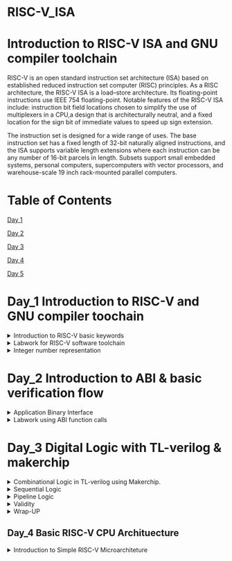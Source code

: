 
# RISC-V_ISA

# Introduction to RISC-V ISA and GNU compiler toolchain
RISC-V is an open standard instruction set architecture (ISA) based on established reduced instruction set computer (RISC) principles. As a RISC architecture, the RISC-V ISA is a load–store architecture. Its floating-point instructions use IEEE 754 floating-point. Notable features of the RISC-V ISA include: instruction bit field locations chosen to simplify the use of multiplexers in a CPU,a design that is architecturally neutral, and a fixed location for the sign bit of immediate values to speed up sign extension.

The instruction set is designed for a wide range of uses. The base instruction set has a fixed length of 32-bit naturally aligned instructions, and the ISA supports variable length extensions where each instruction can be any number of 16-bit parcels in length. Subsets support small embedded systems, personal computers, supercomputers with vector processors, and warehouse-scale 19 inch rack-mounted parallel computers.

# Table of Contents

[Day 1](#day-1)

[Day 2](#day-2)

[Day 3](#day-3)

[Day 4](#day-4)

[Day 5](#day-5)

# Day_1 Introduction to RISC-V and GNU compiler toochain

<details>
 <summary> Introduction to RISC-V basic keywords
 </summary>

**Introduction to RISC-V basic keywords**

Why does a computer needs a RISC or CISC ISA?

Any computer program or software inorder to work on a computer hardware needs to communicate to the layout(chip present on system). Accomplishment of which requires a process to be followed. First the high level language program is converted to assembly level program(which follows a particular architecture RISC-V in this case). After which it's converted to machine level program for computer to understand.For communication between architeture to layout there is need for a interface, called HDL(Hardware Description Language).

Below image show the whole process of program or application execution.

![comb](https://github.com/DSatle/RISC-V_ISA/assets/140998466/501ac5d8-3d92-4ca2-af46-53b0c51e315d)

 
**Applications to Hardware**

Inorder to run any application on the computer system. Below process needs to be followed.

![Architure](https://github.com/DSatle/RISC-V_ISA/assets/140998466/4660910a-3379-476a-9983-20c82239c277)

Operating system, compiler, assembler all three combined are termed as system software.

The assembly language program is dependent on the processor and its architecture. Every architeture has its own assembly language program.
Converting assembly language program to machine level program is done using a specific process, which is elaborated in the flowchart below.

![Assembly to Physical implementation](https://github.com/DSatle/RISC-V_ISA/assets/140998466/a7955a90-e355-4abd-8fff-ce3472bdb43e)


 **Detailed description of detailed of Course content**
 
The course deals with a elaborative study of the instruction types present in the RISC-V architeture. Here I have mentioned types of instruction sets present in the RISC-V architecture

1. Pseduo Instuctions- Examples of pseduo instructions are **mv,li,ret**.

2. Base Integer Instructions - The nomenclature for these instructions is **RV64I** here RV stands for RISC-V, 64 stands for 64 bit integer. Few examples of base integer instructions are **lui,addi,jalr,auipc,ld**.

3. Multiply extension- If there is multiply or divide operation needs to be performed on the numbers these instructions are used. Nomencalture for these instructions is RV64M, and if its multiplication or division on base integer than its nomencleture would be RV64Im

4. Single & double precision floating point extension- If add/sub/divide/multiply is performed on the floating point number this instruction set is used. RV64F & RV64D. Few examples are **flw,fadd.s,fcvt.s.s,fmv.x.d,fsd,fmul.s,fdiv.s,fmv.x.d**. A CPU which performs all above operations is termed as RV64IMFD.

5. Application Binary interface- This is made so that application programmers can access resources of processor like register. Few examples are **a0,SP,s0.**

6. Memory allocation & stack pointer- Transfer of data from memory to registers, stack pointer. Example **ra,24(sp),s0, 16(sp),Sp,32**.

</details>
<details>
 <summary> Labwork for RISC-V software toolchain
 </summary>

**Labwork for RISC-V software toolchain**

C Program to compute sum from 1 to N.

Here I wrote a C program to calculate the sum of n numbers. Input is taken from user. C code for is as follows

 ```
#include <stdio.h>
int main()
{
    int n,sum=0;
    printf("Enter n: ");
    scanf("%d",&n);
    for(int i=1;i<=n;i++)
    sum =sum+i;
printf("sum of %d numbers is %d\n",n,sum);
return 1;
}
  ```
To get the output of the above program i wrote following commands 

```
  gcc file_name.c
  ./a.out
```
The following I got in when program is run on the system. The image shows the sum first 100 natural numbers 

![7](https://github.com/DSatle/RISC-V_ISA/assets/140998466/a13a608c-fdec-4e76-9011-08a5d0180b80)


**RISC-V GCC compile And Dissemble**
Here I observed the difference in RISC-V instructions first I used the command 
```
/home/divyam/riscv_toolchain/riscv64-unknown-elf-gcc-8.3.0-2019.08.0-x86_64-linux-ubuntu14/bin/risv64-unknown-elf-gcc-O1 -mabi=lp64 -march=rv64i -o sum1ton.o sum1ton.c
```
The following assembly level codes list was way too long to filtered the main portion in which we are interested is seen by the following command

```
riscv64-unknown-elf-objdump -d sum1ton.o | less
```
The following instructions were obtained 

![-01 fast less](https://github.com/DSatle/RISC-V_ISA/assets/140998466/cc15dd2f-e3d4-456a-83e6-cda253b051ee)


After this I entered the command 

```
/home/divyam/riscv_toolchain/riscv64-unknown-elf-gcc-8.3.0-2019.08.0-x86_64-linux-ubuntu14/bin/risv64-unknown-elf-gcc -Ofast -ch=rv64i -o sum1ton.o sum1ton.c

```
Using the less command above mentioned I got the following results

![ofast less](https://github.com/DSatle/RISC-V_ISA/assets/140998466/47a88ccf-8553-410e-b229-9e67a13d3c22)


**Spike simulation and debug**

To get the same output on RISCV I used the following commands 
```
/home/divyam/riscv_toolchain/riscv64-unknown-elf-gcc-8.3.0-2019.08.0-x86_64-linux-ubuntu14/bin/spike pk sum1ton.o
```

![1](https://github.com/DSatle/RISC-V_ISA/assets/140998466/32bd10ec-3a6b-4de3-9752-c858435462c0)

Now here are the commands which I used to debug the assembly level program 
```
/home/divyam/riscv_toolchain/riscv64-unknown-elf-gcc-8.3.0-2019.08.0-x86_64-linux-ubuntu14/bin/spike -d pk sum1ton.o
```
Following are the the debug commands I used 
```
until pc 0 1000b0 // This indicates start and end address for the commands.

reg 0 a2 // This command is used to check the contents of the register

lui // load upper immediate

q // quit

reg 0 sp // Knowing value stored in Stack Pointer

addi // add immediate 
```
Below is the screenshot for the commands used

![2](https://github.com/DSatle/RISC-V_ISA/assets/140998466/98e7321a-d0d1-4d7d-8d5a-fc75105502ee)

Below is a self explanatory image of 64 bit instruction and instruction used in the RISC-V

![3](https://github.com/DSatle/RISC-V_ISA/assets/140998466/2cd96086-bb08-42f2-beb5-d15e2002fa8c)

</details>
<details>
 <summary> Integer number representation
 </summary>
 
**Integer number representation**

**64-bit Number System For Unsigned numbers**
Here first of all we will get familiar with few basic terminologies

Double Word:- Entire 64 bit number in processor language is called double word.

Word:- 32 bit number in processor language 

Byte:- Group of 8 bits.

Total no. of pattern that can be formed is = (2^n -1); where n:- number of bits.

RISC-V doubleword can represent "0" to (2^64-1) unsigned numbers. 

The following images shows terminologies range and binary to decimal conversion

![Capture](https://github.com/DSatle/RISC-V_ISA/assets/140998466/8d9c0947-2640-452a-a6c8-23d738686f78)

![range](https://github.com/DSatle/RISC-V_ISA/assets/140998466/3961e697-5815-46c7-bfb2-c115c9c4b8e5)

![Screenshot (76)](https://github.com/DSatle/RISC-V_ISA/assets/140998466/6d85eb28-f442-41db-af75-46585abb88a9)

**64 Number System for Signed Numbers**

For getting negative numbers we use concept of 2's complement which is shown in the image below.

![2's complement](https://github.com/DSatle/RISC-V_ISA/assets/140998466/2f93266b-66dc-4b65-b88d-85d90fbe436f)


Here we are devoting MSB for sign representation. 

if MSB =1; number is negative
if MSB =0; number is positive.

The image below describes the two method to convert negative binary numbers into decimal numbers

![Screenshot (77)](https://github.com/DSatle/RISC-V_ISA/assets/140998466/51ed6bc5-8aaa-4138-a5de-1af084a446c5)


Range for positive & negative numbers is shown below

![positive number signed range](https://github.com/DSatle/RISC-V_ISA/assets/140998466/97cd8b15-f273-4a4f-a56f-cbdc1112683d)


![range -ve numbers](https://github.com/DSatle/RISC-V_ISA/assets/140998466/c8c0b82d-f007-4b94-b078-ab8174bbb511)

**Lab for signed & unsigned numbers**
Here we will look at the range of unsigned and signed numbers.

Following is the code for highest unsigned number

```
#include <stdio.h>
#include <math.h>

int main ()
{ unsigned long long int max = (unsigned long long int) (pow(2,64) - 1);
  printf("highest number represented by unsigned long long int is %llu\n", max);
  return 0;
  }
```

To run the command I used following commands in the terminal
```
 /home/divyam/riscv_toolchain/riscv64-unknown-2019.08.0-x86_64-linux-ubuntu14/bin/riscv64-unknown-elf-gcc -Ofast -mabi=lp64 -march=rv64i -o unsigned.o unsigned.c

 /home/divyam/riscv_toolchain/riscv64-unknown-2019.08.0-x86_64-linux-ubuntu14/bin/spike pk unsigned.o

 ```
One can observe the output in the below image

![signed highest](https://github.com/DSatle/RISC-V_ISA/assets/140998466/c65e50a7-241a-4840-87ac-de2a2cb5edc3)

For getting the lowest negative number following C code was used

```
#include <stdio.h>
#include <math.h>

int main ()
{  long long int max = ( long long int) (pow(2,64) * - 1);
  printf("highest number represented by  long long int is %lld\n", max);
  return 0;
  }
```
To run the above code following commands were used 

```
 /home/divyam/riscv_toolchain/riscv64-unknown-2019.08.0-x86_64-linux-ubuntu14/bin/riscv64-unknown-elf-gcc -Ofast -mabi=lp64 -march=rv64i -o signed.o signed.c

 /home/divyam/riscv_toolchain/riscv64-unknown-2019.08.0-x86_64-linux-ubuntu14/bin/spike pk signed.o

 ```
The below image shows the output obtained 

![lowest](https://github.com/DSatle/RISC-V_ISA/assets/140998466/ac9daf71-e20c-4c29-a5d1-f345f7b3cfea)

Now we will look at the range of least negative and highest positive number, code for which is given below

```
#include <stdio.h>
#include <math.h>
int main() {
long long int max = (int) (pow(2,63) -1);
long long int min = (int) (pow(2,63) * -1);
printf("highest number represented by long long int is %lld\n", max);
printf("lowest number represented by long long int is %lld\n", min);
return 0;
```
Here we can see the range is not correct.
 
![both](https://github.com/DSatle/RISC-V_ISA/assets/140998466/7390fe59-a273-4053-b7c7-5853229f7e1c)

The correct code and output is given below 
```
#include <stdio.h>
#include <math.h>
int main() {
long long int max = (long long int) (pow(2,63) -1);
long long int min = (long long int) (pow(2,63) * -1);

printf("highest number represented by long long int is %lld\n", max);
printf("lowest number represented by long long int is %lld\n", min);
return 0;
}
```

![both_modify](https://github.com/DSatle/RISC-V_ISA/assets/140998466/ed2f25bd-5dd4-4e01-af71-9353ca2e72ab)


  </details>

# Day_2 Introduction to ABI & basic verification flow
</details>
<details>
 <summary> Application Binary Interface
 </summary>

**Application Binary interface**

Introduction to Application binary interface- The way a user can access a architeture resources through system call is called application binary interface, its also calledsystem call interface. If application programmmer wants to access the hardware resources it is done via registers.

The below image shows the different levels between user and layout. 

![Screenshot (75)](https://github.com/DSatle/RISC-V_ISA/assets/140998466/d08f4b3f-8694-4983-b7f1-c7b3b6509131)

 ![3](https://github.com/DSatle/RISC-V_ISA/assets/140998466/a0d09816-9ab4-4f0e-9f8e-42d96d01d2b5)

   In RISc-V programmer there are 32 registers & width is defined by XLEN.
  XLEN is 32 bit for RV32
  XLEN is 64 bit for RV64.

  ![registers](https://github.com/DSatle/RISC-V_ISA/assets/140998466/5abaa9e6-dacb-42a1-93d6-1ebb949448ba)


  **Memory Allocation for Double words**

RISC-V has 32 64-bit registers. There are two ways in which data can be loaded to the register.

1. Direct loading- In this method data is directly loaded to the register. The below image shows the method

![1](https://github.com/DSatle/RISC-V_ISA/assets/140998466/f377ea41-f1c8-4bf1-a019-0e91ee99dbba)

2. Via memory- Since we have limited registers in RISC-V the data is first stored in the memory this data is then transfered to registers. The below image show the method.

![2](https://github.com/DSatle/RISC-V_ISA/assets/140998466/81fad43b-71f7-498b-b975-9579d5a1c9d5)

Little endian method- The RISC-V uses the little endian approach to fill the data in the memory i.e. the data from LSB gets start filling in the memory, from bottom to top respectively. A pictorial presentation of which is shown in the image below.

![4](https://github.com/DSatle/RISC-V_ISA/assets/140998466/a01b147b-8719-4b53-aeeb-22452b2bbf3e)


  **Load,Add and Store Instructions with examples**
  
Here I came to know about the how data is transfered from memory to register and add operation on the data and then transfer of data from register to memory.
Following commands were used to do the above operations.
```
ld x8, 16(x23) // ld stands from load. Initially the pointer is at 0. Since the data is at 16th location the register x23 will go to 16th location and load that 
                  data to into x8. x8 is destination register and x23 is source register.

add x8, x24,x8  // here the data of x8 and x24 is added and then finally stored in x8.

sd x8, 8(x23)  // here the data from x23 register is stored to the memory location starting from 8.

```
The whole process discussed above is shown in the below two images.

![4](https://github.com/DSatle/RISC-V_ISA/assets/140998466/a663265a-20cb-4c2c-b378-a637c3d75575)

![8](https://github.com/DSatle/RISC-V_ISA/assets/140998466/e3d22e95-5e3c-4a17-bd26-4524951c9eab)

The above picture also describes which bits are indicate which part of the assembly level language. Every instruction in RISC-V is 32 bit.

  **Concluding 32-registers And their respective ABI names**

There are following type of instructions 
1. R-type:- These instructions operate on registers.
  
2. I-type:- These instructions consists immediate in it and operates on registers.

3. S-type:- Instructions that consists store in it.
    
 ![8](https://github.com/DSatle/RISC-V_ISA/assets/140998466/43bf8f6b-f383-4d00-ba79-c679d741f688)

 As we can observe there are 5 bits dedicated for register in the machine level code. As 2^5= 32 this the logic behind having 32 registers in the RISC-V architeture.
 
 The RISC-V instructions are bifurgated in following types shown in the table below.

 ![9](https://github.com/DSatle/RISC-V_ISA/assets/140998466/de382f85-93af-41f2-b5f6-a76247864577)
 
</details>
 <details>
 <summary> Labwork using ABI function calls
 </summary>
  
**Study New Algorithm For Sum 1 to N using ASM**
Here we are going to apply the knowledge of instructions which we got familiar in the previous tutorial. Here we are going to push some functionalities from C program to assembly language program. And get fetch the end result from assembly level program to the C program. A pictorial view of the above mention method is shown below.

![basic working](https://github.com/DSatle/RISC-V_ISA/assets/140998466/03942c58-975a-4c6d-8b57-45b8a4e8651c)

To apply this method we are going to follow the below algorithm shown in the picture 

![algorithm](https://github.com/DSatle/RISC-V_ISA/assets/140998466/0385b71f-f191-4281-adeb-b9371623e220)

**Review ASM Function call**
Here I have modified my C code inorder to implement the method discussed above in the previous section, the modified C code is given below.

```
#include <stdio.h>

extern int load(int x, int y);

int main ()
{
   int result = 0;
   int count = 9;
   result = load(0x0, count+1);
   printf ("Sum of number from 1 to %d is %d\n", count, result);
   }
```
Here I have written assembly level program as well inorder to execute the algorithm the code for which is given below

```
.section .text
.global load
.type load, @function

load: 
        add      a4, a0, zero //Initialize sum register a4 with 0x0
        add      a2, a0, a1   //store count of 10 in register a2.Register a1 is loaded with 0xa (decimal 10) from main
        add      a3, a0, zero //initialize intermediate sum register a3 by 0
loop:   add      a4, a3, a4 //Incremental addition
        addi     a3, a3, 1 //Increment intermediate register by 1
        blt      a3, a2, loop //If a3 is less than a2, branch to label named <loop>
        add      a0, a4, zero //Store final result to register a0 so that it can be read by main program
        ret 
```

**Simulate New C Program With Function Call**
Here I run the modified codes of C as well as the assembly langguage. The commands are similar to the ones used before one can observe them in the images below.

![1](https://github.com/DSatle/RISC-V_ISA/assets/140998466/97454088-7c58-427d-aced-5cf2ff6d4546)

![2](https://github.com/DSatle/RISC-V_ISA/assets/140998466/854e0764-ead7-469e-8eaf-a111f08037ba)

![3](https://github.com/DSatle/RISC-V_ISA/assets/140998466/443e1d14-8167-4356-a4d2-154230de0f65)

![4](https://github.com/DSatle/RISC-V_ISA/assets/140998466/989b7773-558d-455c-9ba8-9360a1461fa6)

**Lab to run C program on RISC-V CPU**

Here we have a RISC-V CPU written in verilog & we will create a testbench. Then we will read the hex format C program through RISC-V CPU & output will be displayed.The whole process is described below. 

![10](https://github.com/DSatle/RISC-V_ISA/assets/140998466/c7097815-4bed-4020-8d12-1d3ee6280151)

To run the program in the terminal using following commands.

```
chmod 777 rv32im.sh
./rv32im..sh
```
The image below shows the output displayed in ubuntu terminal.

![11](https://github.com/DSatle/RISC-V_ISA/assets/140998466/234673fb-3b96-4664-8b47-8a2bb4082bdd)

</details>

# Day_3 Digital Logic with TL-verilog & makerchip
</details>
<details>
 <summary> Combinational Logic in TL-verilog using Makerchip.
 </summary>

**Introduction to Logic gates**

Logic gates are the fundamental basic building blocks

![gates](https://github.com/DSatle/RISC-V_ISA/assets/140998466/69098693-8328-4530-af8c-1b69b93c9477)


As logic gates are the basic building blocks of a circuit. Here I learned how I can implement the logic gates using TL-verilog. The table below describes respective code for the logic gates.

![Logic gates verilog](https://github.com/DSatle/RISC-V_ISA/assets/140998466/f28afd6a-2279-4499-b608-105b839f511f)

A full adder circuit madeup of logic gates.

![adder](https://github.com/DSatle/RISC-V_ISA/assets/140998466/9512c8ab-5f55-45dc-a1af-3a0ccc4ecc7c)

A adder circuit made using logic gates.

![carr](https://github.com/DSatle/RISC-V_ISA/assets/140998466/36706a16-736b-42d6-bc12-04d334e360d0)

**Basic Mux implementation & Introduction to makerchip**

Basic mux 2x1 is made using the following commands, here we are using ternary operator which is similar to if statement in C program.

```
assign f = s ? x1 : x2;
```

![2x1 mux](https://github.com/DSatle/RISC-V_ISA/assets/140998466/bc71ba8e-f9b5-421a-b059-562b21cad1c1)

The below image shows the 4x1 mux implemented using 2x1 mux and verilog code for that as well

![4x1 mux](https://github.com/DSatle/RISC-V_ISA/assets/140998466/309613c3-c49c-4802-9915-ab6232ed4024)

Introduction to makerchip

1. Type maker chip in tab of your search engine & launch Makerchip IDE.
2. Go to Learn, click on Examples and select FPGA multipler.

![MakerChip tutorial](https://github.com/DSatle/RISC-V_ISA/assets/140998466/bbdafb04-4dda-4251-b153-5c53daacc280)

Inverter Gate on makerchip

![Inverter](https://github.com/DSatle/RISC-V_ISA/assets/140998466/87b47c86-9ba2-4700-860d-293ce1714d94)

Vector of 5 bits

![vector](https://github.com/DSatle/RISC-V_ISA/assets/140998466/8852e1e5-f21b-4a76-a1a0-596a2cbc9303)

Mux with single bit 

![mux made me](https://github.com/DSatle/RISC-V_ISA/assets/140998466/0a946c60-5e10-414b-8e44-eef042a7f5e4)

Mux with vector input

![mux vector](https://github.com/DSatle/RISC-V_ISA/assets/140998466/7c25157d-cec2-475a-8651-0dc5752fa589)

Combinational Calculator

![calculator](https://github.com/DSatle/RISC-V_ISA/assets/140998466/b3d745ee-8992-4ef9-9c42-1a3ded4f498c)
</details>
<details>
 <summary> Sequential Logic
 </summary>
 
**Introduction to sequntial logic & counter lab**

Sequential Circuit essentially consists a clock over combinational circuit. The value transition takes place on either positive or negative edge of the clock.
The below image describes the basic idea of sequential circuit.

![basic seq  circuit](https://github.com/DSatle/RISC-V_ISA/assets/140998466/c2c859fd-c5c2-4449-be8b-2eec869705f2)

Fibonacci Series 

The below image gives an idea how the circuit for performing Fibonacci series is implemented.

![fibbonacci series ckt and waveform](https://github.com/DSatle/RISC-V_ISA/assets/140998466/731ab09b-e976-42e8-b0e1-77bda3d443dd)


Free Running counter 

The below image show code and working of a free running counter designed using sequential circuit, one can observe the importance of clock in the circuit as the output changes only for positive clock.

![Counter circuit](https://github.com/DSatle/RISC-V_ISA/assets/140998466/0032964a-c017-417d-9aa3-dc2fb5b82bb9)

The basic circuit block diagram is given below

![count ckt](https://github.com/DSatle/RISC-V_ISA/assets/140998466/cc25d985-e178-4b86-830c-27d0bd4209a0)

**Sequential calculator lab**

![seq  calculator](https://github.com/DSatle/RISC-V_ISA/assets/140998466/36422d30-878d-40e9-bb3b-8ea79f8dd89c)


</details>
<details>
 <summary> Pipeline Logic
 </summary>

**Pipelined logic & retiming**

The concept of pipeling is explained using the Pythagoras theorem.

Basics of pythagoras theorem on makerchip

![pytha](https://github.com/DSatle/RISC-V_ISA/assets/140998466/d696a4d0-2d07-4908-a151-869fa08781a6)

TL-verilog gives the ability to model the process in timing abstract representation. The basic idea of pipelining is to break the whole process in different stages. The below image shows the use of pipelining concept in TL-verilog compared to other RTL languages.

![rtl vs tl-verilog](https://github.com/DSatle/RISC-V_ISA/assets/140998466/f44d8c55-edf8-4a11-8981-79a0fd9b24d2)

Timing abstract gives the advantage to manipulate pipelining & its stages. i.e staging is a physical attribute it has no impact on behaviour as shown in the below image

![remtiming ](https://github.com/DSatle/RISC-V_ISA/assets/140998466/aaa1ce9e-a09f-4f6f-8f72-d4401ad36892)


The below image show the code for pipelining in TL-verilog.

![tl verilog code](https://github.com/DSatle/RISC-V_ISA/assets/140998466/ff95517b-f066-4b1f-b7e2-38ec95bbce57)

Image shows comparison of code between system verilog and TL-verilog.

![s vl vs tlvl](https://github.com/DSatle/RISC-V_ISA/assets/140998466/f9d7d47e-b40f-48e4-a5ab-e07db0721a36)

**Pipeline logic advantages and demo in platform**

1. By applying pipelining we are able to run our clock at higher speed.
2. In diagram 2, one can observe that we can introduce new input at every clock cycle. So we can introduce more inputs using pipeline.

![basic idea of pipelining](https://github.com/DSatle/RISC-V_ISA/assets/140998466/888ebeae-1036-4ed8-9268-88f0f47d08dd)

Here we will understand the minute details of pipelining concept.

Here in the below image one can observe that there is single stage pipeline, so the output for C comes at the same stage.

![pytha single pipeline](https://github.com/DSatle/RISC-V_ISA/assets/140998466/44147a9e-4e59-4a9a-a8ad-ff8138d73017)

Now when we change the single stage pipeline to 3 stage pipeline, now the output C comes 2 stage later than a & b. This can be observed in the below image.

![pipelining pytha 3step](https://github.com/DSatle/RISC-V_ISA/assets/140998466/56f686fd-237c-4b5f-b5fc-50ee4d6f044d)

At last here we are seeing the concept of feedback how varying the no. of feedback stages in code gets reflected in the diagram of pipeline. Here in the code we have set the code for 4 stage feedback which can be observed in the diagram as well.

![feedback concept](https://github.com/DSatle/RISC-V_ISA/assets/140998466/11d373c7-3f7e-4a32-8f7a-191336183ad9)

**Lab on Error Conditions within Computation Pipeline**

**Classification** 

**Pipe Signal**- All the instuctions are written in lower case. e.g.-$lower_case

**Pascal case/State Signal** - In this the first letter of both terms is written in upper case. eg.- $CamelCase

**Keyword Signal** - All the letters in the instructions are written in upper case. e.g.- $UPPER_CASE.

**Numbers end tokens** - $base64_value-- This was is considered as a good practice in TL-Verilog.
                         $bad_name_5 -- This is avoidable practice in TL--Verilog

 **Numeric identifiers**- e.g. >>1 this instruction indicates ahead by 1.

 For pipelining of error I used following code in makerchip

 ```
 $reset = *reset;
   |comp 
      @1
         $err1 = $bad_input || $illegal_op;
      @2 
         $err2 = $err1 || $overflow;
      @3
         $err3 = $err2 || $div_by_zero;

```

The following picture shows the output

![error ip](https://github.com/DSatle/RISC-V_ISA/assets/140998466/884d951c-c137-428d-abe4-adcf19737b71)

![asked](https://github.com/DSatle/RISC-V_ISA/assets/140998466/60789cd3-2250-4440-a37e-40f234721e5c)


**Lab on 2-Cycle Calculator**

Value Representation in Verilog 

The below image show how numbers are represnted in verilog.

![value representation](https://github.com/DSatle/RISC-V_ISA/assets/140998466/5fb0597c-cba2-4209-8a23-5fa6400aae42)


</details>

</details>
<details>
 <summary> Validity
 </summary>

**Validity** is a notion for when the values or the signals are meaningful.
Validity provides

* Easier Debug 
* Cleaner Design
* Better error checking
* Automated Clock gating

Let us implement the Pythagoran's theorem with validity:

![validity pythagoran](https://github.com/DSatle/RISC-V_ISA/assets/140998466/ecebb6f8-6333-4115-abcc-b8c5205536ff)

**Clock Gating** is a power-saving property.
* Motivation
  
  1.1 Clock signals are distributed to EVERY flipflop.
  
  1.2 Clocks toggle twice per cycle.
  
  1.3 This consumes power.
  
* Clock gating avoids toggling clock signals.
* 
* TL-verilog can produce fine-grained gating (or enables).

**LAB**- Distance Accumulator with Pythagoran's theorem.

![validity pythagoran](https://github.com/DSatle/RISC-V_ISA/assets/140998466/5ad3408c-1102-4397-8606-c0aef83e6aed)

**LAB**- Cycle calculator with Validity
The pipeline structure is 

![validity pythagoran](https://github.com/DSatle/RISC-V_ISA/assets/140998466/db01e1ce-d7c6-4488-9a3d-8d97f31d926a)

The makerchip implementation output:

![cycle calculator makerchip](https://github.com/DSatle/RISC-V_ISA/assets/140998466/e3162aca-92dd-4b68-b182-b38e95d01777)

**LAB**- Calculator with single value Memory

The pipeline str. is as follows

![single memory strc](https://github.com/DSatle/RISC-V_ISA/assets/140998466/68a3888c-def0-42e6-8c0b-f7bceda3e13f)

Makerchip Implementation

![single memory strc](https://github.com/DSatle/RISC-V_ISA/assets/140998466/7150e820-dd69-4703-9b95-88bb25ebdc73)

</details>

</details>
<details>
 <summary> Wrap-UP
 </summary>

**LAB** - conway's game of life:

![Conway game of life](https://github.com/DSatle/RISC-V_ISA/assets/140998466/3563e237-7e44-4d64-910b-36be9088c836)

**LAB** - Pythagoran's theorem:

![pytha str](https://github.com/DSatle/RISC-V_ISA/assets/140998466/3d2ff0af-2021-43cf-baa5-f13a9dfd058c)

The makerchip output:

![makerchip implementation](https://github.com/DSatle/RISC-V_ISA/assets/140998466/4d050a11-f0cd-4b74-b4d2-8c46d3e991ba)

</details>

## Day_4 Basic RISC-V CPU Archituecture

</details>
<details>
 <summary> Introduction to Simple RISC-V Microarchiteture
 </summary>
** 






















 









